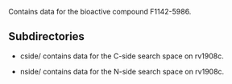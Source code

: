 Contains data for the bioactive compound F1142-5986.

## Subdirectories

- cside/ contains data for the C-side search space on rv1908c.

- nside/ contains data for the N-side search space on rv1908c.

